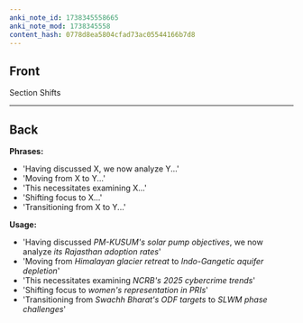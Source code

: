```yaml
---
anki_note_id: 1738345558665
anki_note_mod: 1738345558
content_hash: 0778d8ea5804cfad73ac05544166b7d8
---
```


## Front

Section Shifts

<hr/>

## Back

**Phrases:**  
- 'Having discussed X, we now analyze Y...'  
- 'Moving from X to Y...'  
- 'This necessitates examining X...'  
- 'Shifting focus to X...'  
- 'Transitioning from X to Y...'  
  
**Usage:**  
- 'Having discussed *PM-KUSUM's solar pump objectives*, we now analyze *its Rajasthan adoption rates*'  
- 'Moving from *Himalayan glacier retreat* to *Indo-Gangetic aquifer depletion*'  
- 'This necessitates examining *NCRB's 2025 cybercrime trends*'  
- 'Shifting focus to *women's representation in PRIs*'  
- 'Transitioning from *Swachh Bharat's ODF targets* to *SLWM phase challenges*'